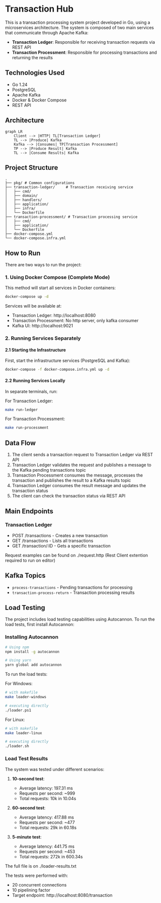 # Transaction Hub

This is a transaction processing system project developed in Go, using a microservices architecture. The system is composed of two main services that communicate through Apache Kafka:

- **Transaction Ledger**: Responsible for receiving transaction requests via REST API
- **Transaction Processment**: Responsible for processing transactions and returning the results

## Technologies Used

- Go 1.24
- PostgreSQL
- Apache Kafka
- Docker & Docker Compose
- REST API

## Architecture

```mermaid
graph LR
    Client --> |HTTP| TL[Transaction Ledger]
    TL --> |Produce| Kafka
    Kafka --> |Consumes| TP[Transaction Processment]
    TP --> |Produce Result| Kafka
    TL --> |Consume Results| Kafka
```

## Project Structure

```
.
├── pkg/ # Common configurations
├── transaction-ledger/     # Transaction receiving service
│   ├── cmd/
│   ├── domain/
│   ├── handlers/
│   ├── application/
│   ├── infra/
│   └── Dockerfile
├── transaction-processment/ # Transaction processing service
│   ├── cmd/
│   ├── application/
│   └── Dockerfile
├── docker-compose.yml
└── docker-compose.infra.yml
```

## How to Run

There are two ways to run the project:

### 1. Using Docker Compose (Complete Mode)

This method will start all services in Docker containers:

```bash
docker-compose up -d
```

Services will be available at:

- Transaction Ledger: http://localhost:8080
- Transaction Processment: No http server, only kafka consumer
- Kafka UI: http://localhost:9021

### 2. Running Services Separately

#### 2.1 Starting the Infrastructure

First, start the infrastructure services (PostgreSQL and Kafka):

```bash
docker-compose -f docker-compose.infra.yml up -d
```

#### 2.2 Running Services Locally

In separate terminals, run:

For Transaction Ledger:

```bash
make run-ledger
```

For Transaction Processment:

```bash
make run-processment
```

## Data Flow

1. The client sends a transaction request to Transaction Ledger via REST API
2. Transaction Ledger validates the request and publishes a message to the Kafka pending transactions topic
3. Transaction Processment consumes the message, processes the transaction and publishes the result to a Kafka results topic
4. Transaction Ledger consumes the result message and updates the transaction status
5. The client can check the transaction status via REST API

## Main Endpoints

### Transaction Ledger

- POST /transactions - Creates a new transaction
- GET /transactions - Lists all transactions
- GET /transaction/:ID - Gets a specific transaction

Request examples can be found on ./request.http (Rest Client extention required to run on editor)

## Kafka Topics

- `process-transactions` - Pending transactions for processing
- `transaction-process-return` - Transaction processing results

## Load Testing

The project includes load testing capabilities using Autocannon. To run the load tests, first install Autocannon:

### Installing Autocannon

```bash
# Using npm
npm install -g autocannon

# Using yarn
yarn global add autocannon
```

To run the load tests:

For Windows:

```bash
# with makefile
make loader-windows

# executing directly
./loader.ps1
```

For Linux:

```bash
# with makefile
make loader-linux

# executing directly
./loader.sh
```

### Load Test Results

The system was tested under different scenarios:

1. **10-second test**:

   - Average latency: 197.31 ms
   - Requests per second: ~999
   - Total requests: 10k in 10.04s

2. **60-second test**:

   - Average latency: 417.88 ms
   - Requests per second: ~477
   - Total requests: 29k in 60.18s

3. **5-minute test**:
   - Average latency: 441.75 ms
   - Requests per second: ~453
   - Total requests: 272k in 600.34s

The full file is on ./loader-results.txt

The tests were performed with:

- 20 concurrent connections
- 10 pipelining factor
- Target endpoint: http://localhost:8080/transaction
